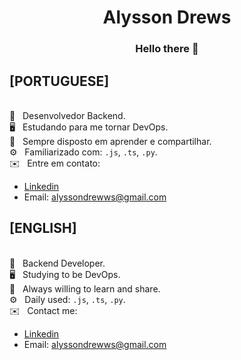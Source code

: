 <h1 align="center">Alysson Drews</h1>

<h3 align="center">Hello there 👋</h3>

## [PORTUGUESE]

<br/> 💬  &nbsp; Desenvolvedor Backend.
<br/> 🖥️  &nbsp; Estudando para me tornar DevOps.
<br/> 🧠  &nbsp; Sempre disposto em aprender e compartilhar.
<br/> ⚙️  &nbsp; Familiarizado com: `.js`, `.ts`, `.py`.
<br/> ✉️  &nbsp; Entre em contato:
   - [Linkedin](https://www.linkedin.com/in/alyssondrews)
   - Email: alyssondrewws@gmail.com

## [ENGLISH]

<br/> 💬  &nbsp; Backend Developer.
<br/> 🖥️  &nbsp; Studying to be DevOps.
<br/> 🧠  &nbsp; Always willing to learn and share.
<br/> ⚙️  &nbsp; Daily used: `.js`, `.ts`, `.py`.
<br/> ✉️  &nbsp; Contact me:
   - [Linkedin](https://www.linkedin.com/in/alyssondrews)
   - Email: alyssondrewws@gmail.com
